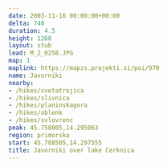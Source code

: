 ```yaml
---
date: 2003-11-16 00:00:00+00:00
delta: 740
duration: 4.5
height: 1268
layout: stub
lead: M_2_0258.JPG
map: 1
maplink: https://mapzs.projekti.si/poi/970
name: Javorniki
nearby:
- /hikes/svetatrojica
- /hikes/slivnica
- /hikes/planinskagora
- /hikes/oblenk
- /hikes/svlovrenc
peak: 45.758005,14.295063
region: primorska
start: 45.788505,14.297555
title: Javorniki over lake Cerknica
---
```

